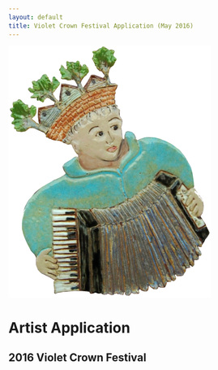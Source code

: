 ```yaml
---
layout: default
title: Violet Crown Festival Application (May 2016)
---
```


<div class="container">
	<div class="row">
		<div class="col-md-4"><img src="img/Accordion player 400x496.png" title="Many thanks to Jean Graham mosaics master for the use of images" class="img-responsive"></div>
		<div class="col-md-4">
			<h1>Artist Application</h1>
			<h2>2016 Violet Crown Festival</h2>
		</div>
	</div>
</div>

<script type="text/javascript" src="https://form.jotform.com/jsform/60675003958157"></script>
